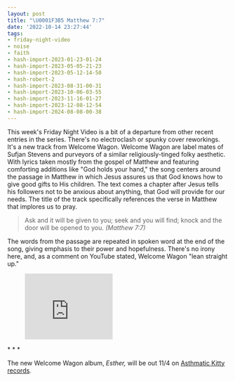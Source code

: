 ```yaml
---
layout: post
title: "\U0001F3B5 Matthew 7:7"
date: '2022-10-14 23:27:44'
tags:
- friday-night-video
- noise
- faith
- hash-import-2023-01-23-01-24
- hash-import-2023-05-05-21-23
- hash-import-2023-05-12-14-50
- hash-robert-2
- hash-import-2023-08-31-00-31
- hash-import-2023-10-06-03-55
- hash-import-2023-11-16-01-27
- hash-import-2023-12-08-12-54
- hash-import-2024-08-08-00-38
---
```


This week's Friday Night Video is a bit of a departure from other recent entries in the series. There's no electroclash or spunky cover reworkings. It's a new track from Welcome Wagon. Welcome Wagon are label mates of Sufjan Stevens and purveyors of a similar religiously-tinged folky aesthetic. With lyrics taken mostly from the gospel of Matthew and featuring comforting additions like "God holds your hand," the song centers around the passage in Matthew in which Jesus assures us that God knows how to give good gifts to His children. The text comes a chapter after Jesus tells his followers not to be anxious about anything, that God will provide for our needs. The title of the track specifically references the verse in Matthew that implores us to pray.

> Ask and it will be given to you; seek and you will find; knock and the door will be opened to you. _(Matthew 7:7)_

The words from the passage are repeated in spoken word at the end of the song, giving emphasis to their power and hopefulness. There's no irony here, and, as a comment on YouTube stated, Welcome Wagon "lean straight up."

<figure class="kg-card kg-embed-card"><iframe width="200" height="150" src="https://www.youtube.com/embed/WkzuYvSfBEg?feature=oembed" frameborder="0" allow="accelerometer; autoplay; clipboard-write; encrypted-media; gyroscope; picture-in-picture" allowfullscreen title='The Welcome Wagon, "Matthew 7:7" [Official Music Video]'></iframe></figure>
* * *

The new Welcome Wagon album, _Esther,_ will be out 11/4 on [Asthmatic Kitty records](https://store.asthmatickitty.com/products/the-welcome-wagon-esther)_._

